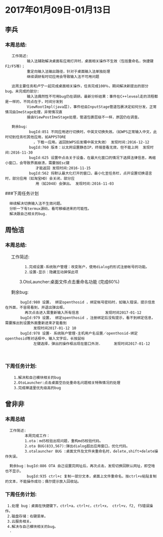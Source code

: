# 2017年01月09日-01月13日
## 李兵
### 本周总结:

       工作简述:
              输入法辅助解决桌面有应用打开时，桌面相关操作不生效（包括重命名，快捷键F2/F5等）；
              重定向输入法输出路径，针对于桌面输入法单独处理
              继续调研有时切应用会导致输入法不可用问题

       这周主要任务和卢宁一起完成桌面相关操作，任务完成100％，期间解决新提出的部分bug。未完成的部分:
              输入法偶然性不可用bug仍在调研。最新分析结果：事件在C++leveal走的流程都是一样的，不同点在于，时间分发到
              ViewRootImpl(java层)，事件经由InputStage管道包裹决定如何分发，正常情况由ImeStage处理，异常情况直
              接由ViewPostImeStage处理，管道包裹层级不一样，原因仍在调查。
                   
       剩余bug:
               bugId:851 不同应用进行切换时，中英文切换失效。（如WPS正常输入中文，此时切到任务栏其他应用，如APPSTORE
                 ，下载一应用。返回到WPS后发珊中英文失效） 发现时间:2016-12-12
               bugId:760 版本：以太网设置静态IP，终端查看无效，但不能上网  发现时间:2016-11-30
               bugId:625 设置中点击关于设备，在最大化窗口的情况下选择法律信息，再缩小窗口，会导致界面崩溃，需要按Esc键
                  才能返回 发现时间:2016-11-15
               bugId:562 将默认最大化打开的窗口，最小化至任务栏，点开设置切换语言时，部分应用（如淘宝HD）会关闭，部分应
                  用（如2048）会弹出。 发现时间:2016-11-03
###下周任务计划

      继续解决切换输入法不生效问题。
      分析一下有termux源码，看可移植进来的可能性。
      解决跟自己相关的bug.

## 周怡洁
### 本周总结:

      工作简述:
      
             1.完成设置-系统账户管理：改变账户，使用dialog的形式注册帐号的功能。  
             2.设置-显示：隐藏互动屏保此项  
             3.OtoLauncher:桌面文件点击重命名功能  (完成60%)
             
      剩余bug:
      
           bugId:980 设置， 绑定openthosid ，绑定帐号密码时，如输入错误，提示信息在外面，不容易看到，并退出弹出框，  
             再次点击进入需重新输入所有信息            发现时间2017-01-12  
           bugId:979 设置， 绑定openthosid ，注册绑定后没有提示，看不到绑定信息，需要推出到设置外面重新进来才能看到  
                 发现时间2017-01-12 10  
           bugId:978 设置- 系统账户管理-主机用户名设置／openthosid-绑定openthosid等对话框中，输入文字后，长按鼠标  
                 左键选择，弹出的操作框出现在窗口外测.      发现时间2017-01-12 
      
### 下周任务计划:  
        1.解决和自己模块相关的bug  
        2.OtoLauncher:点击桌面空白处重命名问题相关特殊情况的处理  
        3.完成禅道里优先级高的bug
 
## 曾非非
###  本周总结  

      工作简述:
             本周完成工作：
             1.ota：md5校验出现问题，重构md5校验代码。
             2.ota BUG(833,567):弹出dialog超出应用窗口，优化代码。
             3.otalauncher BUG :桌面文件及文件夹重命名时，delete,shift+delete操作失误。
             
      剩余bug：bugId:886 OTA 自己设置完网址后，再次点击，发现切换回默认网址，即空啥也不显示。
              bugId:935 ctrl+c 复制一部分文本，桌面上文件重命名，按ctrl+v粘贴复制的文本，不能操作成功；偶尔提示放入回收站。
   
### 下周任务计划:
     1.处理 bug：桌面在快捷键下，ctrl+a，ctrl+c，ctrl+x， ctrl+v，f2, f5错误操作。
     2.磁盘存储：右键菜单。
     3.云服务相关。
     4.解决与自己模块相关的bug。
      . 
